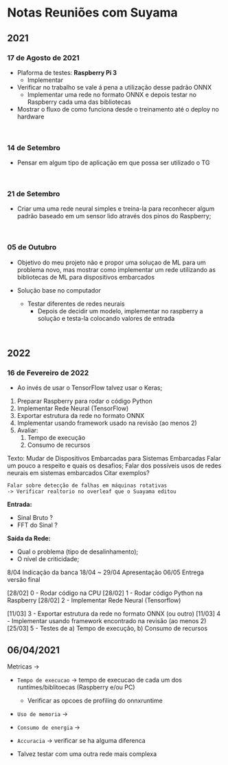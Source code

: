 # Notas Reuniões com Suyama

## 2021

### 17 de Agosto de 2021

- Plaforma de testes: **Raspberry Pi 3**
    + Implementar 
- Verificar no trabalho se vale á pena a utilização desse padrão ONNX
    + Implementar uma rede no formato ONNX e depois testar no Raspberry cada uma das bibliotecas
- Mostrar o fluxo de como funciona desde o treinamento até o deploy no hardware

<br>

### 14 de Setembro

- Pensar em algum tipo de aplicação em que possa ser utilizado o TG


<br>

### 21 de Setembro

- Criar uma uma rede neural simples e treina-la para reconhecer algum padrão baseado em um sensor lido através dos pinos do Raspberry;



<br>

### 05 de Outubro

-  Objetivo do meu projeto não e propor uma soluçao de ML para um problema novo, mas mostrar como implementar um rede utilizando as bibliotecas de ML para dispositivos embarcados


- Solução base no computador
	- Testar diferentes de redes neurais
		- Depois de decidir um modelo, implementar no raspberry a solução e testa-la colocando valores de entrada

<br>

## 2022

### 16 de Fevereiro de 2022

- Ao invés de usar o TensorFlow talvez usar o Keras;

1. Preparar Raspberry para rodar o código Python
2. Implementar Rede Neural (TensorFlow)
3. Exportar estrutura da rede no formato ONNX
4. Implementar usando framework usado na revisão (ao menos 2)
5. Avaliar:
   1. Tempo de execução
   2. Consumo de recursos

Texto: Mudar de Dispositivos Embarcadas para Sistemas Embarcadas
    Falar um pouco a respeito e quais os desafios;
    Falar dos possíveis usos de redes neurais em sistemas embarcados
        Citar exemplos?

    Falar sobre detecção de falhas em máquinas rotativas
    -> Verificar realtorio no overleaf que o Suayama editou


**Entrada:**
- Sinal Bruto ?
- FFT do Sinal ?

**Saída da Rede:**
- Qual o problema (tipo de desalinhamento);
- O nível de criticidade;


8/04 Indicação da banca
18/04 ~ 29/04 Apresentação
06/05 Entrega versão final

[28/02] 0 - Rodar código na CPU
[28/02] 1 - Rodar código Python na Raspberry
[28/02] 2 - Implementar Rede Neural (Tensorflow)

[11/03] 3 - Exportar estrutura da rede no formato ONNX (ou outro)
[11/03] 4 - Implementar usando framework encontrado na revisão (ao menos 2)
[25/03] 5 - Testes de a) Tempo de execução, b) Consumo de recursos


## 06/04/2021

Metricas -> 
+ `Tempo de execucao` -> tempo de execucao de cada um dos runtimes/biblitoecas (Raspberry e/ou PC)
  + Verificar as opcoes de profiling do onnxruntime
+ `Uso de memoria` -> 
+ `Consumo de energia` -> 
+ `Accuracia` -> verificar se ha alguma diferenca 


+ Talvez testar com uma outra rede mais complexa